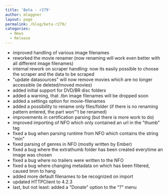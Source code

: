 ```yaml
---
title: 'Beta - r279'
author: mlaggner
layout: page
permalink: /blog/beta-r279/
categories:
  - News
  - Release
---
```

  * improved handling of various image filenames
  * reworked the movie renamer (now renaming will work even better with all different image filenames)
  * internal rework on scraper handling: now its easily possible to choose the scraper and the data to be scraped
  * "update datasources" will now remove movies which are no longer accessible (ie deleted/moved movies)
  * added initial support for DVD/BR disc folders
  * added a warning, that .tbn image filenames will be dropped soon
  * added a settings option for movie-filenames<!--more-->
  * added a possibility to rename only files/folder (if there is no renaming pattern entered, the part won"'t be renamed)
  * improvements in certification parsing (but there is more work to do)
  * improved importing of NFO which only contained an url in the "thumb" tag
  * fixed a bug when parsing runtime from NFO which contains the string "min"
  * fixed parsing of genres in NFO (mostly written by Ember)
  * fixed a bug where the extrathumb folder has been created everytime an image was chosen
  * fixed a bug where no trailers were written to the NFO
  * fixed a bug where changing metadata on which has been filtered, caused tmm to hang
  * added more default filenames to be recognized on import
  * updated HTTPClient to 4.2.3
  * last, but not least: added a "Donate" option to the "?" menu
